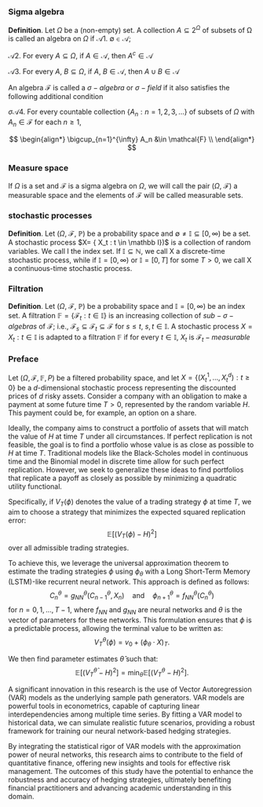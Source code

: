 
### Sigma algebra
$\pmb {Definition}.$ Let $\Omega$ be a (non-empty) set. A collection $A\subseteq 2 ^\Omega$ of subsets of Ω is called an
algebra on $\Omega$ if 
$\mathcal{A} 1. \ \emptyset \in \mathcal{A};$ 

$\mathcal{A} 2.$ For every $A \subseteq \Omega,$ if $A \in \mathcal{A},$ then $A^c \in \mathcal{A}$ 

$\mathcal{A}3.$ For every $A,\ B \subseteq \Omega,$ if $A, \ B \in \mathcal{A},$ then $A \cup B \in \mathcal{A}$ 


An algebra $\mathcal F$ is called a $\sigma-algebra$ or $\sigma-field$ if it also satisfies the following additional condition



$\sigma \mathcal{A}4.$ For every countable collection $\{A_n : n=1,2,3,\ldots\}$ of subsets of $\Omega$ with $A_n \in \mathcal{F}$ for each $n \geq 1,$

$$
\begin{align*}
\bigcup_{n=1}^{\infty} A_n &\in \mathcal{F} \\
\end{align*}
$$

### Measure space
If $\Omega$ is a set and $\mathcal F$ is a sigma algebra on $\Omega$, we will call the pair ($\Omega$, $\mathcal F$) a measurable space and
the elements of $\mathcal F$ will be called measurable sets.


### stochastic processes
$\pmb {Definition}.$ Let ($\Omega$, $\mathcal F$, $\mathbb {P}$) be a probability space and $\emptyset \neq \mathbb I \subseteq [0, \infty)$ be a set. A stochastic
process $X= \{ X_t : t \in \mathbb I})$ is a collection of random variables. We call I the index set. If $\mathbb I \subseteq \mathbb N,$
we call X a discrete-time stochastic process, while if $\mathbb I = [0,\infty)$ or $\mathbb I = [0, T]$ for some $T > 0$, we
call X a continuous-time stochastic process.


### Filtration 

$\pmb {Definition}.$ Let ($\Omega$, $\mathcal F$, $\mathbb {P}$) be a probability space and $\mathbb I = [0, \infty)$ be an index set. A filtration $\mathbb {F} = \{ \mathcal F_t:t \in \mathbb I \}$ is an increasing collection of $sub-\sigma-algebras$ of $\mathcal F$; i.e., $\mathcal F_s \subseteq \mathcal F_t \subseteq \mathcal F$ for $s \leq t,$ $s, t \in \mathbb I$. A stochastic process $X = {X_t: t \in \mathbb I}$ is adapted to a filtration $\mathbb F$ if for every $t \in \mathbb I,$
$X_t$ is $\mathcal F_t-measurable$



### Preface

Let $(\Omega, \mathcal{F}, \mathbb{F}, P)$ be a filtered probability space, and let $X = \{(X_t^1, \ldots, X_t^d) : t \geq 0\}$ be a $d$-dimensional stochastic process representing the discounted prices of $d$ risky assets. Consider a company with an obligation to make a payment at some future time $T > 0$, represented by the random variable $H$. This payment could be, for example, an option on a share.

Ideally, the company aims to construct a portfolio of assets that will match the value of $H$ at time $T$ under all circumstances. If perfect replication is not feasible, the goal is to find a portfolio whose value is as close as possible to $H$ at time $T$. Traditional models like the Black-Scholes model in continuous time and the Binomial model in discrete time allow for such perfect replication. However, we seek to generalize these ideas to find portfolios that replicate a payoff as closely as possible by minimizing a quadratic utility functional.

Specifically, if $V_T(\phi)$ denotes the value of a trading strategy $\phi$ at time $T$, we aim to choose a strategy that minimizes the expected squared replication error:
$$
\mathbb{E}[(V_T(\phi) - H)^2]
$$
over all admissible trading strategies.

To achieve this, we leverage the universal approximation theorem to estimate the trading strategies $\phi$ using $\phi_\theta$ with a Long Short-Term Memory (LSTM)-like recurrent neural network. This approach is defined as follows:
$$
C_n^\theta = g_{NN}^\theta(C_{n-1}^\theta, X_n) \quad \text{and} \quad \phi_{n+1}^\theta = f_{NN}^\theta(C_n^\theta)
$$
for $n = 0, 1, \ldots, T-1$, where $f_{NN}$ and $g_{NN}$ are neural networks and $\theta$ is the vector of parameters for these networks. This formulation ensures that $\phi$ is a predictable process, allowing the terminal value to be written as:
$$
V_T^\theta(\phi) = v_0 + (\phi_\theta \cdot X)_T.
$$

We then find parameter estimates $\hat{\theta}$ such that:
$$
\mathbb{E}[(V_T^{\hat{\theta}} - H)^2] = \min_\theta \mathbb{E}[(V_T^\theta - H)^2].
$$

A significant innovation in this research is the use of Vector Autoregression (VAR) models as the underlying sample path generators. VAR models are powerful tools in econometrics, capable of capturing linear interdependencies among multiple time series. By fitting a VAR model to historical data, we can simulate realistic future scenarios, providing a robust framework for training our neural network-based hedging strategies.

By integrating the statistical rigor of VAR models with the approximation power of neural networks, this research aims to contribute to the field of quantitative finance, offering new insights and tools for effective risk management. The outcomes of this study have the potential to enhance the robustness and accuracy of hedging strategies, ultimately benefiting financial practitioners and advancing academic understanding in this domain.
